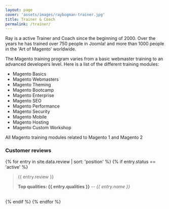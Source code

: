 ```yaml
---
layout: page
cover: 'assets/images/raybogman-trainer.jpg'
title: Trainer & Coach
permalink: /trainer/
---
```


Ray is a active Trainer and Coach since the beginning of 2000. Over the years he has trained over 750 people in Joomla! and more than 1000 people in the 'Art of Magento' worldwide.

The Magento training program varies from a basic webmaster training to an advanced developers level. Here is a list of the different training modules:


- Magento Basics
- Magento Webmasters
- Magento Theming
- Magento Bootcamp
- Magento Enterprise
- Magento SEO
- Magento Performance
- Magento Security
- Magento Mobile
- Magento Hosting
- Magento Custom Workshop

All Magento training modules related to Magento 1 and Magento 2  

### Customer reviews

{% for entry in site.data.review | sort: 'position' %}
{% if entry.status == 'active' %}
<blockquote>
{{ entry.review }}

  <b>Top qualities: {{ entry.qualities }}</b>
  <cite> -- {{ entry.name }}</cite>

</blockquote>
<br>
{% endif %}
{% endfor %}
